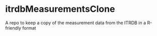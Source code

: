 # itrdbMeasurementsClone
A repo to keep a copy of the measurement data from the ITRDB in a R-friendly format
